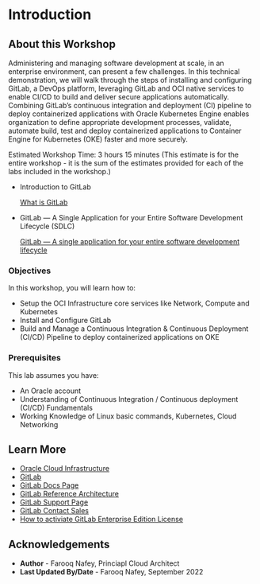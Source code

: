 # Introduction

## About this Workshop

Administering and managing software development at scale, in an enterprise environment, can present a few challenges. In this technical demonstration, we will walk through the steps of installing and configuring GitLab, a DevOps platform, leveraging GitLab and OCI native services to enable CI/CD to build and deliver secure applications automatically. Combining GitLab’s continuous integration and deployment (CI) pipeline to deploy containerized applications with Oracle Kubernetes Engine enables organization to define appropriate development processes, validate, automate build, test and deploy containerized applications to Container Engine for Kubernetes (OKE) faster and more securely.

Estimated Workshop Time: 3 hours 15 minutes (This estimate is for the entire workshop - it is the sum of the estimates provided for each of the labs included in the workshop.)


* Introduction to GitLab

  [What is GitLab](youtube:MqL6BMOySIQ)

* GitLab — A Single Application for your Entire Software Development Lifecycle (SDLC)

  [GitLab — A single application for your entire software development lifecycle](youtube:yjxrBSllNGo)

### Objectives

In this workshop, you will learn how to:
* Setup the OCI Infrastructure core services like Network, Compute and Kubernetes
* Install and Configure GitLab 
* Build and Manage a Continuous Integration & Continuous Deployment (CI/CD) Pipeline to deploy containerized applications on OKE

### Prerequisites

This lab assumes you have:
* An Oracle account
* Understanding of Continuous Integration / Continuous deployment (CI/CD) Fundamentals
* Working Knowledge of Linux basic commands, Kubernetes, Cloud Networking





## Learn More


* [Oracle Cloud Infrastructure](https://www.oracle.com/cloud/)
* [GitLab](https://about.gitlab.com/)
* [GitLab Docs Page](https://docs.gitlab.com/)
* [GitLab Reference Architecture](https://docs.gitlab.com/ee/administration/reference_architectures/2k_users.html)
* [GitLab Support Page](https://about.gitlab.com/support/)
* [GitLab Contact Sales](https://about.gitlab.com/sales/)
* [How to activiate GitLab Enterprise Edition License](https://docs.gitlab.com/ee/user/admin_area/license.html)

## Acknowledgements
* **Author** - Farooq Nafey, Princiapl Cloud Architect
* **Last Updated By/Date** - Farooq Nafey, September 2022
